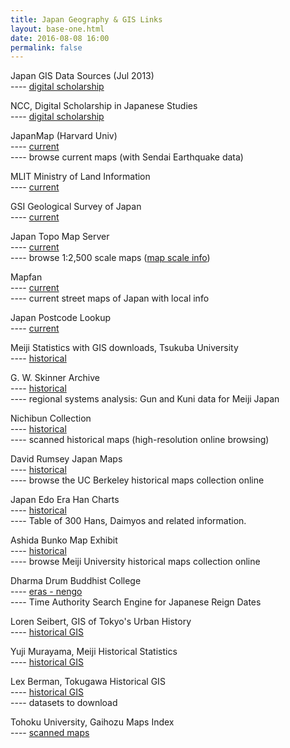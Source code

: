 ```yaml
---
title: Japan Geography & GIS Links
layout: base-one.html
date: 2016-08-08 16:00
permalink: false
---
```

<div class="chunk">
<p>

<span class="moray"> Japan GIS Data Sources (Jul 2013)</span>
<br>---- <a href="http://dx.doi.org/10.7910/DVN/IWOK2X" target="_new">digital scholarship</a>

<p />


<p>

<span class="moray"> NCC, Digital Scholarship in Japanese Studies</span>
<br>---- <a href="http://guides.nccjapan.org/c.php?g=397542" target="_new">digital scholarship</a>


<p />


<p>

<span class="moray"> JapanMap (Harvard Univ)</span>
<br>---- <a href="http://worldmap.harvard.edu/japanmap/" target="_new">current</a>
<br>---- browse current maps (with Sendai Earthquake data)


<p />


<p>

<span class="moray"> MLIT Ministry of Land Information</span>
<br>---- <a href="http://nrb-www.mlit.go.jp/webmapc/mapmain.html" target="_new">current</a>

<p />


<p>

<span class="moray"> GSI Geological Survey of Japan</span>
<br>---- <a href="https://gbank.gsj.jp/geonavi/" target="_new">current</a>

	
<p />


<p>

<span class="moray"> Japan Topo Map Server</span>
<br>---- <a href="http://watchizu.gsi.go.jp/mapsearch.html" target="_new">current</a>
<br>---- browse 1:2,500 scale maps (<a href="http://maps.gsi.go.jp/development/ichiran.html#std" target="_new">map scale info</a>)

	
<p />


<p>

<span class="moray"> Mapfan</span>
<br>---- <a href="http://www.mapfan.com/" target="_new">current</a>
<br>---- current street maps of Japan with local info


<p />


<p>

<span class="moray"> Japan Postcode Lookup</span>
<br>---- <a href="http://www.post.japanpost.jp/zipcode/index.html" target="_new">current</a>


<p />


<p>

<span class="moray"> Meiji Statistics with GIS downloads, Tsukuba University</span>
<br>---- <a href="http://giswin.geo.tsukuba.ac.jp/teacher/murayama/datalist.htm" target="_new">historical</a>

<p />


<p>

<span class="moray"> G. W. Skinner Archive</span>
<br>---- <a href="http://hdl.handle.net/1902.1/19070" target="_new">historical</a>
<br>---- regional systems analysis: Gun and Kuni data for Meiji Japan


<p />


<p>

<span class="moray"> Nichibun Collection</span>
<br>---- <a href="http://tois.nichibun.ac.jp/chizu/" target="_new">historical</a>
<br>---- scanned historical maps (high-resolution online browsing)

	
<p />


<p>

<span class="moray"> David Rumsey Japan Maps</span>
<br>---- <a href="http://www.davidrumsey.com/japan/" target="_new">historical</a>
<br>---- browse the UC Berkeley historical maps collection online

	
<p />


<p>

<span class="moray"> Japan Edo Era Han Charts</span>
	<br>---- <a href="http://www.asahi-net.or.jp/~me4k-skri/han/hantop.html" target="_new">historical</a>
<br>---- Table of 300 Hans, Daimyos and related information.


<p />


<p>

<span class="moray"> Ashida Bunko Map Exhibit</span>
<br>---- <a href="http://www.lib.meiji.ac.jp/ashida/display/exhibit-2001/index.html" target="_new">historical</a>
<br>---- browse Meiji University historical maps collection online


<p />


<p>

<span class="moray"> Dharma Drum Buddhist College</span>
<br>---- <a href="http://authority.dila.edu.tw/time/" target="_new">eras - nengo</a>
<br>---- Time Authority Search Engine for Japanese Reign Dates


<p />


<p>

<span class="moray"> Loren Seibert, GIS of Tokyo's Urban History</span>
<br>---- <a href="http://goo.gl/qdV4u" target="_new">historical GIS</a>


<p />


<p>

<span class="moray"> Yuji Murayama, Meiji Historical Statistics</span>
<br>---- <a href="http://goo.gl/2AhL1" target="_new">historical GIS</a>


<p />


<p>

<span class="moray"> Lex Berman, Tokugawa Historical GIS</span>
<br>---- <a href="https://dataverse.harvard.edu/dataverse/japan_hgis" target="_new">historical GIS</a>
<br>----  datasets to download


<p />


<p>

<span class="moray"> Tohoku University, Gaihozu Maps Index</span>
<br>---- <a href="http://chiri.es.tohoku.ac.jp/~gaihozu/" target="_new">scanned maps</a>



	                 

</div>